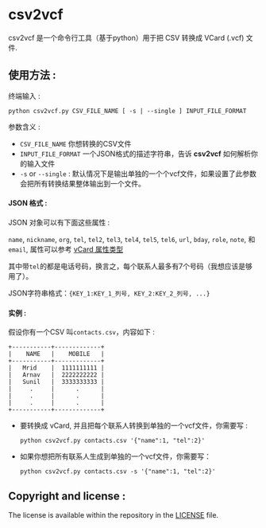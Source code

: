 # csv2vcf
csv2vcf 是一个命令行工具（基于python）用于把 CSV 转换成 VCard (.vcf) 文件.

## 使用方法 :

终端输入 :

```
python csv2vcf.py CSV_FILE_NAME [ -s | --single ] INPUT_FILE_FORMAT
```

参数含义 :

- `CSV_FILE_NAME` 你想转换的CSV文件
- `INPUT_FILE_FORMAT` 一个JSON格式的描述字符串，告诉 **csv2vcf** 如何解析你的输入文件
- `-s` or `--single` : 默认情况下是输出单独的一个个vcf文件，如果设置了此参数会把所有转换结果整体输出到一个文件。


#### JSON 格式 :

JSON 对象可以有下面这些属性 :

`name`, `nickname`, `org`, `tel`, `tel2`, `tel3`, `tel4`, `tel5`, `tel6`, `url`, `bday`, `role`, `note`, 和 `email`, 属性可以参考 [vCard 属性类型](https://en.wikipedia.org/wiki/VCard)

其中带`tel`的都是电话号码，换言之，每个联系人最多有7个号码（我想应该是够用了）。

JSON字符串格式：`{KEY_1:KEY_1_列号, KEY_2:KEY_2_列号, ...}`


#### 实例 :

假设你有一个CSV 叫`contacts.csv`，内容如下 :

```
+-----------+-------------+
|    NAME   |    MOBILE   |
+-----------+-------------+
|   Mrid    |  1111111111 |
|   Arnav   |  2222222222 |
|   Sunil   |  3333333333 |
|     .     |      .      |
|     .     |      .      |
|     .     |      .      |
+-----------+-------------+
```

- 要转换成 vCard, 并且把每个联系人转换到单独的一个vcf文件，你需要写 :

    ```python csv2vcf.py contacts.csv '{"name":1, "tel":2}'```

- 如果你想把所有联系人生成到单独的一个vcf文件，你需要写：

    ```python csv2vcf.py contacts.csv -s '{"name":1, "tel":2}'```


## Copyright and license :

The license is available within the repository in the [LICENSE](https://github.com/mridah/csv2vcf/blob/master/LICENSE.md) file.



